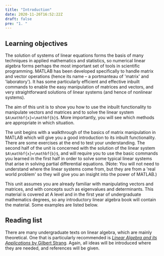 ```yaml
---
title: "Introduction"
date: 2020-11-26T16:52:22Z
draft: false
pre: "1. "
---
```



## Learning objectives

The solution of systems of linear equations forms the basis of many techniques in applied mathematics and statistics, so numerical linear algebra forms perhaps the most important set of tools in scientific programming.
MATLAB has been developed specifically to handle matrix and vector operations (hence its name – a portmanteau of 'matrix' and 'laboratory').
It has some particularly efficient and effective inbuilt commands to enable the easy manipulation of matrices and vectors, and very straightforward solutions of linear systems (and hence of nonlinear systems).

The aim of this unit is to show you how to use the inbuilt functionality to manipulate vectors and matrices and to solve the linear system `$A\mathbf{x}=\mathbf{b}$`.
More importantly, you will see which methods are appropriate in which situation.

The unit begins with a walkthrough of the basics of matrix manipulation in MATLAB which will give you a good introduction to its inbuilt functionality.
There are some exercises at the end to test your understanding.
The second half of the unit is concerned with the solution of the linear system `$A\mathbf{x}=\mathbf{b}$`, and will require you to use the basic commands you learned in the first half in order to solve some typical linear systems that arise in solving partial differential equations.
(Note: You will not need to understand where the linear systems come from, but they are from a 'real world problem' so they will give you an insight into the power of MATLAB.)

This unit assumes you are already familiar with manipulating vectors and matrices, and with concepts such as eigenvalues and determinants.
This material is covered at A level and in the first year of undergraduate mathematics degrees, so any introductory linear algebra book will contain the material.
Some examples are listed below.

## Reading list

There are many undergraduate texts on linear algebra, which are mainly theoretical.
One that is particularly recommended is [*Linear Algebra and its Applications* by Gilbert Strang](http://solo.bodleian.ox.ac.uk/permalink/f/n28kah/oxfaleph016130511).
Again, all ideas will be introduced where they are needed, and references will be given.
